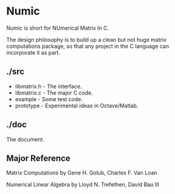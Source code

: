 Numic 
======

Numic is short for NUmerical Matrix In C.

The design philosophy is to build up a clean but not huge matrix computations
package, so that any project in the C language can incorporate it as part.

./src
---

- libmatrix.h - The interface.
- libmatrix.c - The major C code.
- example - Some test code.
- prototype - Experimental ideas in Octave/Matlab.


./doc
-----

The document.

Major Reference
---------------

Matrix Computations by Gene H. Golub, Charles F. Van Loan

Numerical Linear Algebra by Lloyd N. Trefethen, David Bau III
